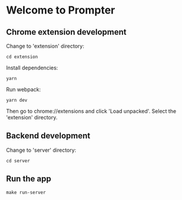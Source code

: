 # Welcome to Prompter

## Chrome extension development

Change to 'extension' directory:

    cd extension

Install dependencies:

    yarn

Run webpack:

    yarn dev

Then go to chrome://extensions and click 'Load unpacked'. Select the 'extension' directory.

## Backend development

Change to 'server' directory:

    cd server

## Run the app

    make run-server
